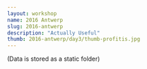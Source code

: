 ```yaml
---
layout: workshop
name: 2016 Antwerp
slug: 2016-antwerp
description: "Actually Useful"
thumb: 2016-antwerp/day3/thumb-profitis.jpg
---
```


(Data is stored as a static folder)
